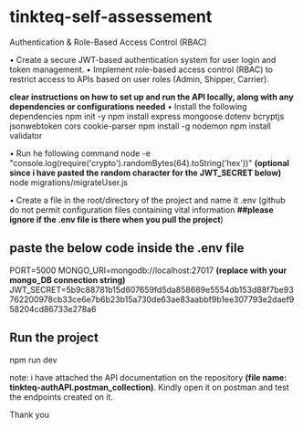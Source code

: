 # tinkteq-self-assessement
Authentication &amp; Role-Based Access Control (RBAC)

• Create a secure JWT-based authentication system for user login and token management.
• Implement role-based access control (RBAC) to restrict access to APIs based on user roles
(Admin, Shipper, Carrier).

 **clear instructions on how to set up and run the API locally, along with any dependencies or configurations needed**
• Install the following dependencies
npm init -y
npm install express mongoose dotenv bcryptjs jsonwebtoken cors cookie-parser
npm install -g nodemon
npm install validator

• Run he following command
node -e "console.log(require('crypto').randomBytes(64).toString('hex'))"   **(optional since i have pasted the random character for the JWT_SECRET below)**
node migrations/migrateUser.js

• Create a file in the root/directory of the project and name it .env (github do not permit configuration files containing vital information **##please ignore if the .env file is there when you pull the project**)
## paste the below code inside the .env file
PORT=5000
MONGO_URI=mongodb://localhost:27017 **(replace with your mongo_DB connection string)**
JWT_SECRET=5b9c88781b15d607659fd5da858689e5554db153d88f7be93762200978cb33ce6e7b6b23b15a730de63ae83aabbf9b1ee307793e2daef958204cd86733e278a6

## Run the project
npm run dev

note: i have attached the API documentation on the repository **(file name: tinkteq-authAPI.postman_collection)**. Kindly open it on postman and test the endpoints created on it.

Thank you 
